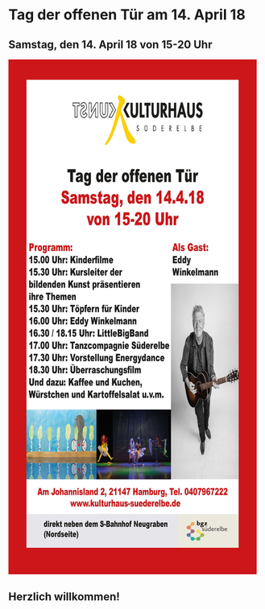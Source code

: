 # Tag der offenen Tür am 14. April 18

## Samstag, den 14. April 18 von 15-20 Uhr 

![](/img/Programm_140418.jpg)

## Herzlich willkommen!

